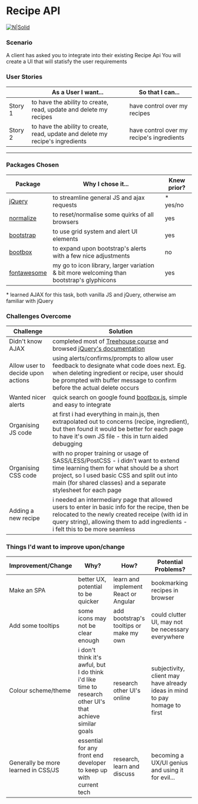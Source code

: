 # Recipe API

[![N|Solid](https://www.bba.org.uk/wp-content/uploads/2016/07/ICX4-logo.jpg)](http://icx4.com/)


### Scenario
A client has asked you to integrate into their existing Recipe Api
You will create a UI that will statisfy the user requirements

### User Stories

|       | As a User I want... | So that I can... |
|-------| --------------------| ---------------- |
|Story 1| to have the ability to create, read, update and delete my recipes | have control over my recipes |
|Story 2| to have the ability to create, read, update and delete my recipe's ingredients | have control over my recipe's ingredients |

---

### Packages Chosen
|Package|Why I chose it...|Knew prior?|
|-|-|-|
|[jQuery](http://api.jquery.com/)|to streamline general JS and ajax requests|\* yes/no|
|[normalize](https://necolas.github.io/normalize.css/)|to reset/normalise some quirks of all browsers|yes|
|[bootstrap](http://getbootstrap.com/)|to use grid system and alert UI elements|yes|
|[bootbox](http://bootboxjs.com/)|to expand upon bootstrap's alerts with a few nice adjustments|no|
|[fontawesome](http://fontawesome.io/icons/)|my go to icon library, larger variation & bit more welcoming than bootstrap's glyphicons|yes|

\* learned AJAX for this task, both vanilla JS and jQuery, otherwise am familiar with jQuery


### Challenges Overcome
|Challenge|Solution|
|-|-|
|Didn't know AJAX|completed most of [Treehouse course](https://teamtreehouse.com/library/ajax-basics) and browsed [jQuery's documentation](http://api.jquery.com/jquery.ajax/)|
|Allow user to decide upon actions|using alerts/confirms/prompts to allow user feedback to designate what code does next. Eg. when deleting ingredient or recipe, user should be prompted with buffer message to confirm before the actual delete occurs|
|Wanted nicer alerts|quick search on google found [bootbox.js](http://bootboxjs.com/), simple and easy to integrate|
|Organising JS code|at first i had everything in main.js, then extrapolated out to concerns (recipe, ingredient), but then found it would be better for each page to have it's own JS file - this in turn aided debugging|
|Organising CSS code|with no proper training or usage of SASS/LESS/PostCSS - i didn't want to extend time learning them for what should be a short project, so I used basic CSS and split out into main (for shared classes) and a separate stylesheet for each page |
|Adding a new recipe|i needed an intermediary page that allowed users to enter in basic info for the recipe, then be relocated to the newly created receipe (with id in query string), allowing them to add ingredients - i felt this to be more seamless|


### Things I'd want to improve upon/change
|Improvement/Change|Why?|How?|Potential Problems?|
|-|-|-|-|
|Make an SPA|better UX, potential to be quicker|learn and implement React or Angular|bookmarking recipes in browser|
|Add some tooltips|some icons may not be clear enough|add bootstrap's tooltips or make my own|could clutter UI, may not be necessary everywhere|
|Colour scheme/theme|i don't think it's awful, but I do think i'd like time to research other UI's that achieve similar goals|research other UI's online|subjectivity, client may have already ideas in mind to pay homage to first|
|Generally be more learned in CSS/JS|essential for any front end developer to keep up with current tech|research, learn and discuss|becoming a UX/UI genius and using it for evil...|
